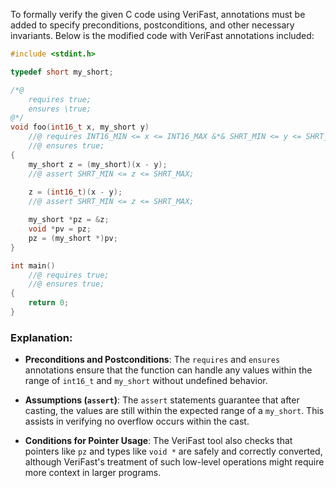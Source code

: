 To formally verify the given C code using VeriFast, annotations must be added to specify preconditions, postconditions, and other necessary invariants. Below is the modified code with VeriFast annotations included:

```c
#include <stdint.h>

typedef short my_short;

/*@
    requires true;
    ensures \true;
@*/
void foo(int16_t x, my_short y)
    //@ requires INT16_MIN <= x <= INT16_MAX &*& SHRT_MIN <= y <= SHRT_MAX;
    //@ ensures true;
{
    my_short z = (my_short)(x - y);
    //@ assert SHRT_MIN <= z <= SHRT_MAX;
    
    z = (int16_t)(x - y);
    //@ assert SHRT_MIN <= z <= SHRT_MAX;

    my_short *pz = &z;
    void *pv = pz;
    pz = (my_short *)pv;
}

int main()
    //@ requires true;
    //@ ensures true;
{
    return 0;
}
```

### Explanation:

- **Preconditions and Postconditions**: The `requires` and `ensures` annotations ensure that the function can handle any values within the range of `int16_t` and `my_short` without undefined behavior.

- **Assumptions (`assert`)**: The `assert` statements guarantee that after casting, the values are still within the expected range of a `my_short`. This assists in verifying no overflow occurs within the cast.

- **Conditions for Pointer Usage**: The VeriFast tool also checks that pointers like `pz` and types like `void *` are safely and correctly converted, although VeriFast's treatment of such low-level operations might require more context in larger programs.

